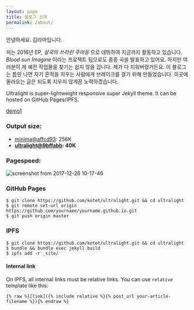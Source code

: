 ```yaml
---
layout: page
title: 블로그 소개
permalink: /about/
---
```

안녕하세요. 김라마입니다.

저는 2016년 EP, _설국의 쓰라린 주마등_ 으로 데뷔하여 지금까지 활동하고 있습니다.
_Blood sun Imagine_ 이라는 프로젝트 팀으로도 종종 곡을 발표하고 있어요.
하지만 여러분이 제 예전 작업물을 찾기는 쉽지 않을 겁니다. 제가 다 지워버렸거든요.
이 블로그는 틈만 나면 자기 흔적을 지우는 사람에게 브레이크를 걸기 위해 만들었습니다.
이곳에 올라오는 글은 되도록 지우지 않게끔 노력하겠습니다.




Ultralight is super-lightweight responsive super Jekyll theme.
It can be hosted on GitHub Pages/IPFS.

[demo1](https://kotet.github.io/ultralight/)

### Output size:

- [minima@affcd93](https://github.com/jekyll/minima/tree/affcd93be22e960afd2be08e6891d99b31bcf920): 256K
- **[ultralight@9bffabb](https://github.com/kotet/ultralight/tree/9bffabb42cc64c0be563d5c3d3977ab6bb5761b9): 40K**

### Pagespeed:

![screenshot from 2017-12-26 10-17-46](https://user-images.githubusercontent.com/8435623/34344205-7f316c3e-ea26-11e7-8fcb-1184ee929c8d.png)


### GitHub Pages

```console
$ git clone https://github.com/kotet/ultralight.git && cd ultralight
$ git remote set-url origin https://github.com/yourname/yourname.github.io.git
$ git push origin master
```

### IPFS

```console
$ git clone https://github.com/kotet/ultralight.git && cd ultralight
$ bundle && bundle exec jekyll build
$ ipfs add -r _site/
```

#### Internal link

On IPFS, all internal links must be relative links.
You can use `relative` template like this:

```
{% raw %}[link]({% include relative %}{% post_url your-article-filename %}){% endraw %}
```
